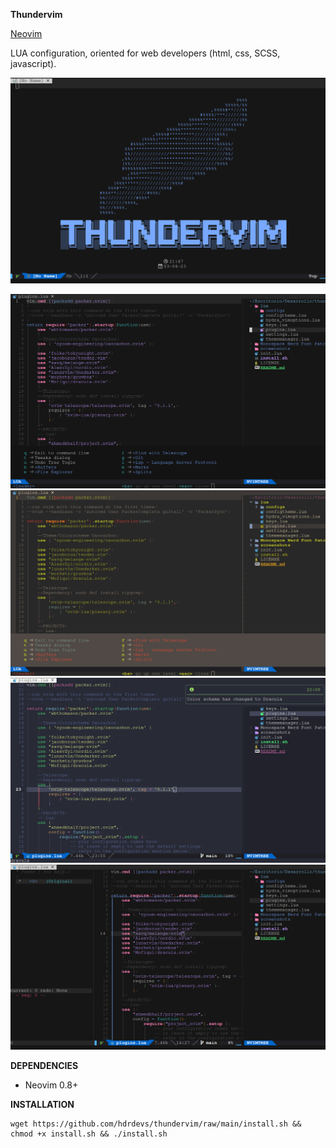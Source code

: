 **Thundervim**

[Neovim](https://neovim.io/)

LUA configuration, oriented for web developers (html, css, SCSS, javascript).

<p align="center">
  <img src="https://raw.githubusercontent.com/hdrdevs/thundervim/master/screenshots/thundervim-start.png?raw=true"/>
</p>

![thundervim menu](https://raw.githubusercontent.com/hdrdevs/thundervim/master/screenshots/thundervim-menu.png)
![thundervim - gruvbox ](https://raw.githubusercontent.com/hdrdevs/thundervim/master/screenshots/thundervim-gruvbox.png)
![thundervim - dracula ](https://raw.githubusercontent.com/hdrdevs/thundervim/master/screenshots/thundervim-dracula.png)
![thundervim - menu ](https://raw.githubusercontent.com/hdrdevs/thundervim/master/screenshots/thundervim-undo.png)

**DEPENDENCIES**

-   Neovim 0.8+

**INSTALLATION**

```console
wget https://github.com/hdrdevs/thundervim/raw/main/install.sh && chmod +x install.sh && ./install.sh
```
